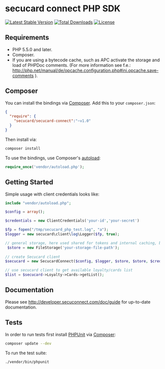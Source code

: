 # secucard connect PHP SDK

[![Latest Stable Version](https://poser.pugx.org/secucard/secucard-connect/v/stable)](https://packagist.org/packages/secucard/secucard-connect)
[![Total Downloads](https://poser.pugx.org/secucard/secucard-connect/downloads)](https://packagist.org/packages/secucard/secucard-connect)
[![License](https://poser.pugx.org/secucard/secucard-connect/license)](https://packagist.org/packages/secucard/secucard-connect)

## Requirements
- PHP 5.5.0 and later.
- Composer.
- If you are using a bytecode cache, such as APC activate the storage and load of PHPDoc comments. (For more information see f.e.: http://php.net/manual/de/opcache.configuration.php#ini.opcache.save-comments ).

## Composer

You can install the bindings via [Composer](http://getcomposer.org/). Add this to your `composer.json`:

```json
{
  "require": {
    "secucard/secucard-connect":"~v1.0"
  }
}
```

Then install via:

```bash
composer install
```

To use the bindings, use Composer's [autoload](https://getcomposer.org/doc/00-intro.md#autoloading):

```php
require_once('vendor/autoload.php');
```

## Getting Started

Simple usage with client credentials looks like:

```php
include "vendor/autoload.php";

$config = array();

$credentials = new ClientCredentials('your-id','your-secret')

$fp = fopen("/tmp/secucard_php_test.log", "a");
$logger = new secucard\client\log\Logger($fp, true);

// general storage, here used shared for tokens and internal caching, but recommendation is to split up in two 
 $store = new FileStorage('your-storage-file-path');
 
// create Secucard client
$secucard = new SecucardConnect($config, $logger, $store, $store, $credentials);

// use secucard client to get available loyalty/cards list
$list = $secucard->Loyalty->Cards->getList();
```

## Documentation

Please see http://developer.secuconnect.com/doc/guide for up-to-date documentation.

## Tests

In order to run tests first install [PHPUnit](http://packagist.org/packages/phpunit/phpunit) via [Composer](http://getcomposer.org/):

```bash
composer update --dev
```

To run the test suite:

```bash
./vendor/bin/phpunit
```
